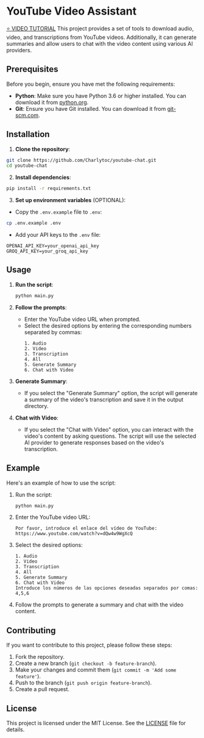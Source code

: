 # YouTube Video Assistant


[⭐ VIDEO TUTORIAL](https://www.youtube.com/watch?v=iZSadfcrv4g)
This project provides a set of tools to download audio, video, and transcriptions from YouTube videos. Additionally, it can generate summaries and allow users to chat with the video content using various AI providers.

## Prerequisites

Before you begin, ensure you have met the following requirements:

- **Python**: Make sure you have Python 3.6 or higher installed. You can download it from [python.org](https://www.python.org/downloads/).
- **Git**: Ensure you have Git installed. You can download it from [git-scm.com](https://git-scm.com/downloads).

## Installation

1. **Clone the repository**:

```bash
git clone https://github.com/Charlytoc/youtube-chat.git
cd youtube-chat
```

2. **Install dependencies**:

```bash
pip install -r requirements.txt
```

3. **Set up environment variables** (OPTIONAL):
- Copy the `.env.example` file to `.env`:
```bash
cp .env.example .env
```
- Add your API keys to the `.env` file:
```
OPENAI_API_KEY=your_openai_api_key
GROQ_API_KEY=your_groq_api_key
```

## Usage

1. **Run the script**:

   ```bash
   python main.py
   ```

2. **Follow the prompts**:

   - Enter the YouTube video URL when prompted.
   - Select the desired options by entering the corresponding numbers separated by commas:
     ```
     1. Audio
     2. Video
     3. Transcription
     4. All
     5. Generate Summary
     6. Chat with Video
     ```

3. **Generate Summary**:

   - If you select the "Generate Summary" option, the script will generate a summary of the video's transcription and save it in the output directory.

4. **Chat with Video**:
   - If you select the "Chat with Video" option, you can interact with the video's content by asking questions. The script will use the selected AI provider to generate responses based on the video's transcription.

## Example

Here's an example of how to use the script:

1. Run the script:

   ```bash
   python main.py
   ```

2. Enter the YouTube video URL:

   ```
   Por favor, introduce el enlace del vídeo de YouTube: https://www.youtube.com/watch?v=dQw4w9WgXcQ
   ```

3. Select the desired options:

   ```
   1. Audio
   2. Video
   3. Transcription
   4. All
   5. Generate Summary
   6. Chat with Video
   Introduce los números de las opciones deseadas separados por comas: 4,5,6
   ```

4. Follow the prompts to generate a summary and chat with the video content.

## Contributing

If you want to contribute to this project, please follow these steps:

1. Fork the repository.
2. Create a new branch (`git checkout -b feature-branch`).
3. Make your changes and commit them (`git commit -m 'Add some feature'`).
4. Push to the branch (`git push origin feature-branch`).
5. Create a pull request.

## License

This project is licensed under the MIT License. See the [LICENSE](LICENSE) file for details.
